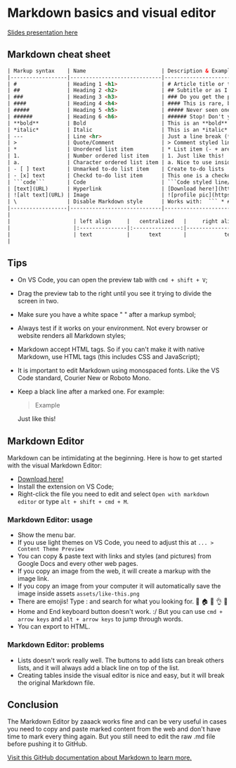 # Markdown basics and visual editor

[Slides presentation here](https://docs.google.com/presentation/d/10B6tbwWuJW0ep0AG7XX-vsMXZa2ZCFqpKmyVqZWtRvk/edit?usp=sharing)

## Markdown cheat sheet

```html
| Markup syntax    | Name                        | Description & Examples                          |
|------------------|-----------------------------|-------------------------------------------------|
| #                | Heading 1 <h1>              | # Article title or the main heading             |
| ##               | Heading 2 <h2>              | ## Subtitle or as I like to call "heading 2"    |
| ###              | Heading 3 <h3>              | ### Do you get the point, right?                |
| ####             | Heading 4 <h4>              | #### This is rare, but can happen               |
| #####            | Heading 5 <h5>              | ##### Never seen one                            |
| ######           | Heading 6 <h6>              | ###### Stop! Don't you even think...            |
| **bold**         | Bold                        | This is an **bold** example                     |
| *italic*         | Italic                      | This is an *italic* example                     |
| ---              | Line <hr>                   | Just a line break (*** ___ are alternatives)    |
| >                | Quote/Comment               | > Comment styled line                           |
| *                | Unordered list item         | * List item (- + are alternatives)              |
| 1.               | Number ordered list item    | 1. Just like this!                              |
| a.               | Character ordered list item | a. Nice to use inside and number ordered list   |
| - [ ] text       | Unmarked to-do list item    | Create to-do lists                              |
| - [x] text       | Checkd to-do list item      | This one is a checked [✔] box                   |
| ```code```       | Code                        | ```Code styled line/block```                    |
| [text](URL)      | Hyperlink                   | [Download here!](https://google.com)            |
| ![alt text](URL) | Image                       | ![profile pic](https://github.com/petry078.png) |
| \                | Disable Markdown style      | Works with:  ``` * # - + !                      |
|------------------|-----------------------------|-------------------------------------------------|
|                                                                                                  |
|                    | left align     |   centralized   |     right align |                        |
|                    |:---------------|:---------------:|----------------:|                        |
|                    | text           |      text       |            text |                        |
|                                                                                                  |
```

## Tips

* On VS Code, you can open the preview tab with `cmd + shift + V`;
* Drag the preview tab to the right until you see it trying to divide the screen in two.
* Make sure you have a white space " " after a markup symbol;
* Always test if it works on your environment. Not every browser or website renders all Markdown styles;
* Markdown accept HTML tags. So if you can't make it with native Markdown, use HTML tags (this includes CSS and JavaScript);
* It is important to edit Markdown using monospaced fonts. Like the VS Code standard, Courier New or Roboto Mono.
* Keep a black line after a marked one. For example:

  > Example

  Just like this!

## Markdown Editor

Markdown can be intimidating at the beginning. Here is how to get started with the visual Markdown Editor:

* [Download here!](https://marketplace.visualstudio.com/items?itemName=zaaack.markdown-editor)
* Install the extension on VS Code;
* Right-click the file you need to edit and select `Open with markdown editor` or type `alt + shift + cmd + M`.

### Markdown Editor: usage

* Show the menu bar.
* If you use light themes on VS Code, you need to adjust this at `... > Content Theme Preview`
* You can copy & paste text with links and styles (and pictures) from Google Docs and every other web pages.
* If you copy an image from the web, it will create a markup with the image link.
* If you copy an image from your computer it will automatically save the image inside assets `assets/like-this.png`
* There are emojis! Type : and search for what you looking for. 👊 🏠 🏁 👌 🚀️
* Home and End keyboard button doesn't work. :/ But you can use `cmd + arrow keys` and `alt + arrow keys` to jump through words.
* You can export to HTML.

### Markdown Editor: problems

* Lists doesn't work really well. The buttons to add lists can break others lists, and it will always add a black line on top of the list.
* Creating tables inside the visual editor is nice and easy, but it will break the original Markdown file.

## Conclusion

The Markdown Editor by zaaack works fine and can be very useful in cases you need to copy and paste marked content from the web and don't have time to mark every thing again. But you still need to edit the raw .md file before pushing it to GitHub.

[Visit this GitHub documentation about Markdown to learn more.](https://docs.github.com/pt/get-started/writing-on-github/getting-started-with-writing-and-formatting-on-github/basic-writing-and-formatting-syntax)
